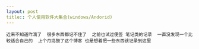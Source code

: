 ```yaml
---
layout: post
title:: 个人使用软件大集合(windows/Andorid)
---
```



``
近来不知道咋滴了  很多东西都记不住了  之前也试过便签 笔记类的记录  一直没发现一个比较适合自己的  上个月捣鼓了这个博客 也是想着把一些东西该记录到这里  
``





